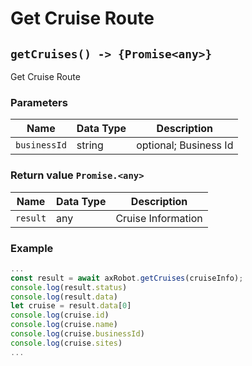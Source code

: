﻿# Get Cruise Route

## `getCruises() -> {Promise<any>}`

Get Cruise Route

### Parameters

| Name | Data Type | Description |
| ------------ | ------ | ------------------ |
| `businessId` | string | optional; Business Id |

### Return value `Promise.<any>`

| Name | Data Type | Description |
| --------- | ---- | -------- |
| `result` | any  | Cruise Information |

### Example

```javascript
...
const result = await axRobot.getCruises(cruiseInfo);
console.log(result.status)
console.log(result.data)
let cruise = result.data[0]
console.log(cruise.id)
console.log(cruise.name)
console.log(cruise.businessId)
console.log(cruise.sites)
...
```
